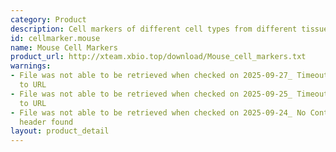 ```yaml
---
category: Product
description: Cell markers of different cell types from different tissues in mouse
id: cellmarker.mouse
name: Mouse Cell Markers
product_url: http://xteam.xbio.top/download/Mouse_cell_markers.txt
warnings:
- File was not able to be retrieved when checked on 2025-09-27_ Timeout connecting
  to URL
- File was not able to be retrieved when checked on 2025-09-25_ Timeout connecting
  to URL
- File was not able to be retrieved when checked on 2025-09-24_ No Content-Length
  header found
layout: product_detail
---
```

